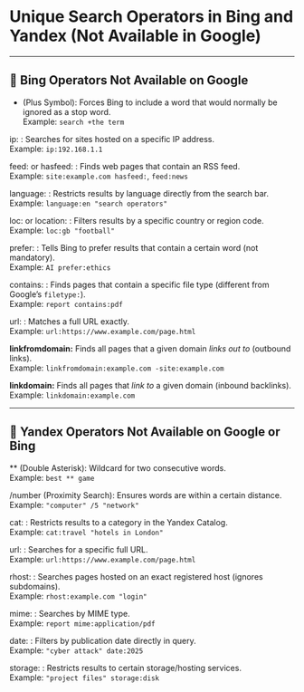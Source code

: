 # **Unique Search Operators in Bing and Yandex (Not Available in Google)**

---

## **🔹 Bing Operators Not Available on Google**

* (Plus Symbol): Forces Bing to include a word that would normally be ignored as a stop word.  
   Example: `search +the term`

ip: : Searches for sites hosted on a specific IP address.  
 Example: `ip:192.168.1.1`

feed: or hasfeed: : Finds web pages that contain an RSS feed.  
 Example: `site:example.com hasfeed:`, `feed:news`

language: : Restricts results by language directly from the search bar.  
 Example: `language:en "search operators"`

loc: or location: : Filters results by a specific country or region code.  
 Example: `loc:gb "football"`

prefer: : Tells Bing to prefer results that contain a certain word (not mandatory).  
 Example: `AI prefer:ethics`

contains: : Finds pages that contain a specific file type (different from Google’s `filetype:`).  
 Example: `report contains:pdf`

url: : Matches a full URL exactly.  
 Example: `url:https://www.example.com/page.html`

**linkfromdomain:** Finds all pages that a given domain *links out to* (outbound links).  
 Example: `linkfromdomain:example.com -site:example.com`

**linkdomain:** Finds all pages that *link to* a given domain (inbound backlinks).  
 Example: `linkdomain:example.com`

---

## **🔹 Yandex Operators Not Available on Google or Bing**

\*\* (Double Asterisk): Wildcard for two consecutive words.  
 Example: `best ** game`

/number (Proximity Search): Ensures words are within a certain distance.  
 Example: `"computer" /5 "network"`

cat: : Restricts results to a category in the Yandex Catalog.  
 Example: `cat:travel "hotels in London"`

url: : Searches for a specific full URL.  
 Example: `url:https://www.example.com/page.html`

rhost: : Searches pages hosted on an exact registered host (ignores subdomains).  
 Example: `rhost:example.com "login"`

mime: : Searches by MIME type.  
 Example: `report mime:application/pdf`

date: : Filters by publication date directly in query.  
 Example: `"cyber attack" date:2025`

storage: : Restricts results to certain storage/hosting services.  
 Example: `"project files" storage:disk`

